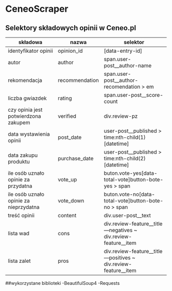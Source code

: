 # CeneoScraper

## Selektory składowych opinii w Ceneo.pl

| składowa | nazwa | selektor |
| --- | --- | --- |
| identyfikator opinii | opinion\_id | [data-entry-id] |
| autor | author | span.user-post\_\_author-name |
| rekomendacja | recommendation | span.user-post\_\_author-recomendation \> em |
| liczba gwiazdek | rating | span.user-post\_\_score-count |
| czy opinia jest potwierdzona zakupem | verified | div.review-pz |
| data wystawienia opinii | post\_date | user-post\_\_published \> time:nth-child(1)[datetime] |
| data zakupu produktu | purchase\_date | user-post\_\_published \> time:nth-child(2)[datetime] |
| ile osób uznało opinie za przydatna | vote\_up | buton.vote-yes[data-total-vote]button-bote-yes \> span |
| ile osób uznało opinie za nieprzydatna | vote\_down | buton.vote-no[data-total-vote]button-bote-no \> span |
| treść opinii | content | div.user-post\_\_text |
| lista wad | cons | div.review-feature\_\_title—negatives ~ div.review-feature\_\_item |
| lista zalet | pros | div.review-feature\_\_title—positives ~ div.review-feature\_\_item |

##wykorzystane biblioteki
-BeautifulSoup4
-Requests
